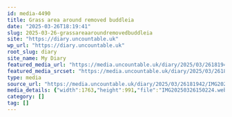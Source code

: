 ```yaml
---
id: media-4490
title: Grass area around removed buddleia
date: "2025-03-26T18:19:41"
slug: 2025-03-26-grassareaaroundremovedbuddleia
site: "https://diary.uncountable.uk"
wp_url: "https://diary.uncountable.uk"
root_slug: diary
site_name: My Diary
featured_media_url: "https://media.uncountable.uk/diary/2025/03/26181942/IMG20250326150224.webp"
featured_media_srcset: "https://media.uncountable.uk/diary/2025/03/26181942/IMG20250326150224-300x169.webp 300w, https://media.uncountable.uk/diary/2025/03/26181942/IMG20250326150224-1024x576.webp 1024w, https://media.uncountable.uk/diary/2025/03/26181942/IMG20250326150224-150x150.webp 150w, https://media.uncountable.uk/diary/2025/03/26181942/IMG20250326150224-640x360.webp 640w, https://media.uncountable.uk/diary/2025/03/26181942/IMG20250326150224.webp 1763w"
type: media
source_url: "https://media.uncountable.uk/diary/2025/03/26181942/IMG20250326150224.webp"
media_details: {"width":1763,"height":991,"file":"IMG20250326150224.webp","filesize":131282,"sizes":{"medium":{"file":"IMG20250326150224-300x169.webp","width":300,"height":169,"filesize":21566,"mime_type":"image/webp","source_url":"https://media.uncountable.uk/diary/2025/03/26181942/IMG20250326150224-300x169.webp"},"large":{"file":"IMG20250326150224-1024x576.webp","width":1024,"height":576,"filesize":161462,"mime_type":"image/webp","source_url":"https://media.uncountable.uk/diary/2025/03/26181942/IMG20250326150224-1024x576.webp"},"thumbnail":{"file":"IMG20250326150224-150x150.webp","width":150,"height":150,"filesize":12670,"mime_type":"image/webp","source_url":"https://media.uncountable.uk/diary/2025/03/26181942/IMG20250326150224-150x150.webp"},"mobwidth":{"file":"IMG20250326150224-640x360.webp","width":640,"height":360,"filesize":75044,"mime_type":"image/webp","source_url":"https://media.uncountable.uk/diary/2025/03/26181942/IMG20250326150224-640x360.webp"},"full":{"file":"IMG20250326150224.webp","width":1763,"height":991,"mime_type":"image/webp","source_url":"https://media.uncountable.uk/diary/2025/03/26181942/IMG20250326150224.webp"}},"image_meta":{"aperture":"0","credit":"","camera":"","caption":"","created_timestamp":"0","copyright":"","focal_length":"0","iso":"0","shutter_speed":"0","title":"","orientation":"0","keywords":[]}}
category: []
tag: []
---
```



